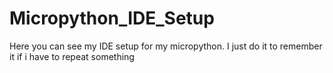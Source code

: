 # Micropython_IDE_Setup
Here you can see my IDE setup for my micropython. I just do it to remember it if i have to repeat something
